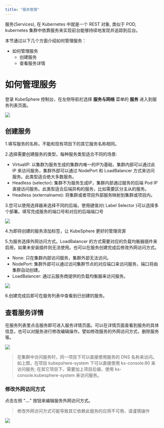 ```yaml
---
title: "服务管理"
---
```


服务(Services), 在 Kubernetes 中就是一个 REST 对象, 类似于 POD, kubernetes 集群中依靠服务来实现前台能够持续地发现并追踪到后台。

本节通过以下几个方面介绍如何管理服务：

- 如何管理服务
  - 创建服务
  - 查看服务详情

# 如何管理服务

登录 KubeSphere 控制台，在左侧导航栏选择 **服务与网络** 菜单的 **服务** 进入到服务列表页面。

![](/services-list.png)

## 创建服务

1.填写服务的名称，不能和现有项目下的其它服务名称相同。

2.选择需要创建服务的类型，每种服务类型适合不同的场景:

- VirtualIP: 以集群为服务生成的集群内唯一的IP为基础，集群内部可以通过此 IP 来访问服务，集群外部可以通过 NodePort 和 LoadBalancer 方式来访问服务。此类型适合绝大多数服务。
- Headless (selector): 集群不为服务生成IP，集群内部通过服务的后端 Pod IP 直接访问服务。此类型适合后端异构的服务，比如需要区分主从的服务。
- Headless (externalname): 将集群或者项目外部服务映射到集群或项目内。


3.您可以使用选择器来选择不同的后端，使用键值对( Label Selector )可以选择多个部署。填写完成服务的端口号和对应的后端端口号

![](/services-create.png)

4.为即将创建的服务添加标签，让 KubeSphere 更好的管理资源

5.为服务选择外网访问方式。LoadBalancer 的方式需要对应的负载均衡器插件来启用，如果未安装插件则无法使用。也可以在服务创建完成后修改外网访问方式。

- None: 只在集群内部访问服务，集群外部无法访问。
- NodePort: 集群外部可以通过访问集群节点的对应端口来访问服务，端口将由集群自动创建。
- LoadBalancer: 通过云服务商提供的负载均衡器来访问服务。

![](/services-public-access.png)

6.创建完成后即可在服务列表中查看到已创建的服务。 

## 查看服务详情

在服务列表里点击服务即可进入服务详情页面。可以在详情页面查看到服务的具体信息，也可以对服务进行修改编辑操作。譬如修改服务的外网访问方式，删除服务等。

![](/services-detail.png)

> 在集群中访问服务时，同一项目下可以直接使用服务的 DNS 名称来访问。如上图，在项目 kubepshere-system 下可以直接使用 ks-console:80 来访问服务; 在其它项目下，需要加上项目后缀，使用 ks-console.kubesphere-system 来访问服务。

### 修改外网访问方式

点击左侧 "**...**" 按钮来编辑服务外网访问方式。

> 修改外网访问方式可能导致其它依赖此服务的应用不可用，请谨慎操作

![](/services-edit.png)